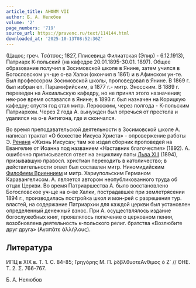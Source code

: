```yaml
---
article_title: АНФИМ VII
author: Б. А. Нелюбов
volume: '2'
page_numbers: '719'
source_url: https://pravenc.ru/text/114144.html
downloaded_at: '2025-10-13T08:52:36Z'
---
```


(Цацос; греч. Τσάτσος; 1827, Плисевица Филиатская (Эпир) - 6.12.1913), Патриарх К-польский (на кафедре 20.01.1895-30.01. 1897). Общее образование получил в Зосимовской школе в Янине, затем учился в Богословском уч-ще о-ва Халки (окончил в 1861) и в Афинском ун-те. Был профессором Зосимовской школы, проповедовал в Янине. В 1869 г. был избран еп. Парамифийским, в 1877 г.- митр. Эносским. В 1889 г. переведен на Анхиальскую кафедру, но не принял этого назначения; нек-рое время оставался в Янине; в 1893 г. был назначен на Корицкую кафедру; спустя год стал митр. Леросским, через полгода - К-польским Патриархом. Через 2 года А. вынужден был отречься от престола и удалился на о-в Антигона, где и скончался.

Во время преподавательской деятельности в Зосимовской школе А. написал трактат «О божестве Иисуса Христа» - опровержение работы Э. [Ренана](https://pravenc.ru/text/Ренана.html) «Жизнь Иисуса»; там же издал сборник проповедей на Евангелие от Иоанна под названием «Наставник благочестия» (1892). А. ошибочно приписывается ответ на энциклику папы [Льва XIII](<https://pravenc.ru/text/Лев XIII.html>) (1894), призывавшую правосл. христиан переходить в католичество; в действительности ответ был составлен митр. Никомидийским [Филофеем Вриеннием](<https://pravenc.ru/text/Филофеем Вриеннием.html>) и митр. Хариупольским Германом Каравангелисом. А. является автором неопубликованного труда об отцах Церкви. Во время Патриаршества А. было восстановлено Богословское уч-ще на о-ве Халки, пострадавшее при землетрясении 1894 г., производилась постройка школ и мон-рей с разрешения тур. властей, на содержание Патриархии для каждой церкви был установлен определенный денежный взнос. При А. осуществлялось издание богослужебных книг, проявлялось попечение о церковном пении, возобновлена деятельность к-польского религ. братства «Возлюбите друг друга» (̓Αγαπᾶτε ἀλλήλους).

## Литература

ИПЦ в XIX в. T. 1. С. 84-85; 
Γρηγόρης Μ. Π. ̀ρδβλθυοτεΑνθιμος ὁ Ζ´ // ΘΗΕ. Τ. 2. Σ. 766-767.

Б. А. Нелюбов
